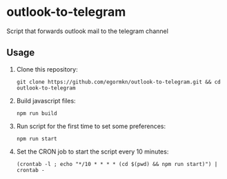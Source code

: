 # outlook-to-telegram
Script that forwards outlook mail to the telegram channel

## Usage

1) Clone this repository:
   
   `git clone https://github.com/egormkn/outlook-to-telegram.git && cd outlook-to-telegram`
   
2) Build javascript files:
   
   `npm run build`
   
3) Run script for the first time to set some preferences:
   
   `npm run start`
   
4) Set the CRON job to start the script every 10 minutes:
   
   `(crontab -l ; echo "*/10 * * * * (cd $(pwd) && npm run start)") | crontab -`
   

